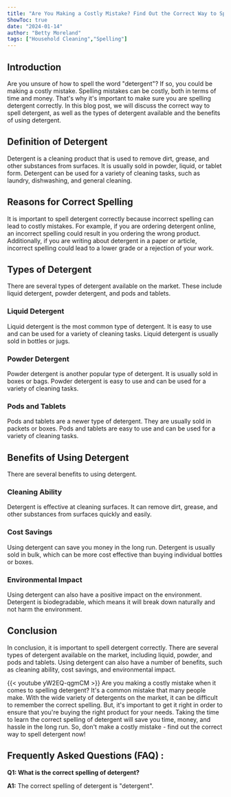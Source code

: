 ```yaml
---
title: "Are You Making a Costly Mistake? Find Out the Correct Way to Spell Detergent Now!"
ShowToc: true 
date: "2024-01-14"
author: "Betty Moreland" 
tags: ["Household Cleaning","Spelling"]
---
```

## Introduction
Are you unsure of how to spell the word "detergent"? If so, you could be making a costly mistake. Spelling mistakes can be costly, both in terms of time and money. That's why it's important to make sure you are spelling detergent correctly. In this blog post, we will discuss the correct way to spell detergent, as well as the types of detergent available and the benefits of using detergent. 

## Definition of Detergent
Detergent is a cleaning product that is used to remove dirt, grease, and other substances from surfaces. It is usually sold in powder, liquid, or tablet form. Detergent can be used for a variety of cleaning tasks, such as laundry, dishwashing, and general cleaning. 

## Reasons for Correct Spelling
It is important to spell detergent correctly because incorrect spelling can lead to costly mistakes. For example, if you are ordering detergent online, an incorrect spelling could result in you ordering the wrong product. Additionally, if you are writing about detergent in a paper or article, incorrect spelling could lead to a lower grade or a rejection of your work. 

## Types of Detergent
There are several types of detergent available on the market. These include liquid detergent, powder detergent, and pods and tablets. 

### Liquid Detergent
Liquid detergent is the most common type of detergent. It is easy to use and can be used for a variety of cleaning tasks. Liquid detergent is usually sold in bottles or jugs. 

### Powder Detergent
Powder detergent is another popular type of detergent. It is usually sold in boxes or bags. Powder detergent is easy to use and can be used for a variety of cleaning tasks. 

### Pods and Tablets
Pods and tablets are a newer type of detergent. They are usually sold in packets or boxes. Pods and tablets are easy to use and can be used for a variety of cleaning tasks. 

## Benefits of Using Detergent
There are several benefits to using detergent. 

### Cleaning Ability
Detergent is effective at cleaning surfaces. It can remove dirt, grease, and other substances from surfaces quickly and easily. 

### Cost Savings
Using detergent can save you money in the long run. Detergent is usually sold in bulk, which can be more cost effective than buying individual bottles or boxes. 

### Environmental Impact
Using detergent can also have a positive impact on the environment. Detergent is biodegradable, which means it will break down naturally and not harm the environment. 

## Conclusion
In conclusion, it is important to spell detergent correctly. There are several types of detergent available on the market, including liquid, powder, and pods and tablets. Using detergent can also have a number of benefits, such as cleaning ability, cost savings, and environmental impact.

{{< youtube yW2EQ-qgmCM >}} 
Are you making a costly mistake when it comes to spelling detergent? It's a common mistake that many people make. With the wide variety of detergents on the market, it can be difficult to remember the correct spelling. But, it's important to get it right in order to ensure that you're buying the right product for your needs. Taking the time to learn the correct spelling of detergent will save you time, money, and hassle in the long run. So, don't make a costly mistake - find out the correct way to spell detergent now!

## Frequently Asked Questions (FAQ) :
**Q1: What is the correct spelling of detergent?**

**A1:** The correct spelling of detergent is "detergent".





